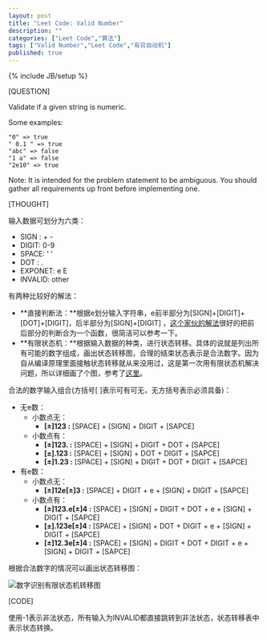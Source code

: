 ```yaml
---
layout: post
title: "Leet Code: Valid Number"
description: ""
categories: ["Leet Code","算法"]
tags: ["Valid Number","Leet Code","有穷自动机"]
published: true
---
```


{% include JB/setup %}

[QUESTION]

Validate if a given string is numeric.

Some examples:

    "0" => true
    " 0.1 " => true
    "abc" => false
    "1 a" => false
    "2e10" => true

Note: It is intended for the problem statement to be ambiguous. You should gather all requirements up front before implementing one.

[THOUGHT]

输入数据可划分为六类：

 - SIGN :   + -
 - DIGIT:   0-9
 - SPACE:   ' '
 - DOT  :    .
 - EXPONET: e E
 - INVALID: other

有两种比较好的解法：

 - **直接判断法：**根据e划分输入字符串，e前半部分为[SIGN]+[DIGIT]+[DOT]+[DIGIT]，后半部分为[SIGN]+[DIGIT] ，[这个家伙的解法][1]很好的把前后部分的判断合为一个函数，很简洁可以参考一下。
 - **有限状态机：**根据输入数据的种类，进行状态转移。具体的说就是列出所有可能的数字组成，画出状态转移图，合理的结束状态表示是合法数字。因为自从编译原理里面接触状态转移就从来没用过，这是第一次用有限状态机解决问题，所以详细画了个图，参考了[这里][2]。

合法的数字输入组合(方括号[ ]表示可有可无，无方括号表示必须具备)：

 - 无e数：
    - 小数点无：
        -  **[±]123 :** [SPACE] + [SIGN] + DIGIT + [SAPCE]
    - 小数点有：
        - **[±]123. :** [SPACE] +  [SIGN] + DIGIT  + DOT + [SAPCE]
        - **[±].123 :** [SPACE] +  [SIGN] + DOT    +  DIGIT  + [SAPCE]
        - **[±]1.23 :** [SPACE] + [SIGN] + DIGIT + DOT + DIGIT + [SAPCE]
 - 有e数：
    - 小数点无：
        - **[±]12e[±]3 :**  [SPACE] + DIGIT + e + [SIGN] + DIGIT + [SAPCE]
    - 小数点有：
        - **[±]123.e[±]4 :**  [SPACE] + [SIGN] +   DIGIT  + DOT + e + [SIGN] + DIGIT + [SAPCE]
        - **[±].123e[±]4 :** [SPACE] + [SIGN] +   DOT    +  DIGIT  + e + [SIGN] + DIGIT + [SAPCE]
        - **[±]12.3e[±]4 :** [SPACE] + [SIGN] +  DIGIT + DOT + DIGIT + e + [SIGN] + DIGIT + [SAPCE]

根据合法数字的情况可以画出状态转移图：

![数字识别有限状态机转移图][3]

[CODE]

使用-1表示非法状态，所有输入为INVALID都直接跳转到非法状态，状态转移表中表示状态转换。

<script src="https://gist.github.com/HaiyangXu/a10d25a21484fa5ab6d5.js"></script>
    
  [1]: http://leetcodenotes.wordpress.com/2013/11/23/leetcode-valid-number/
  [2]: http://www.cnblogs.com/chasuner/p/validNumber.html
  [3]: https://docs.google.com/drawings/d/1keoWD0g_tD5BgS5_CusVv19U6XCmXWlXo8oXQ4JC4SA/pub?w=480&amp;h=360